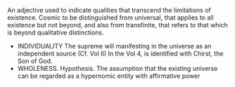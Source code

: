 An adjective used to indicate qualities that transcend the limitations of existence. Cosmic to be distinguished from universal, that applies to all existence but not beyond, and also from transfinite, that refers to that which is beyond qualitative distinctions. 
- INDIVIDUALITY The supreme will manifesting in the universe as an independent source (Cf. Vol II) In the Vol 4, is identified with Chirst, the Son of God.
- WHOLENESS. Hypothesis. The assumption that the existing universe can be regarded as a hypernomic entity with affirmative power